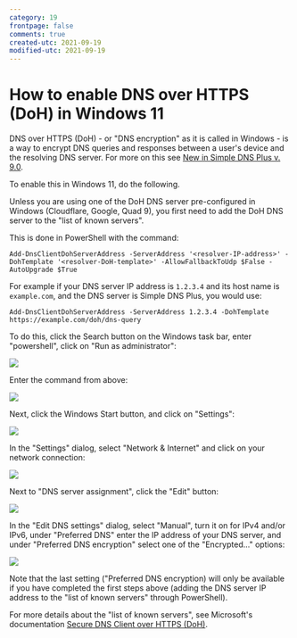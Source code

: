 ```yaml
---
category: 19
frontpage: false
comments: true
created-utc: 2021-09-19
modified-utc: 2021-09-19
---
```

# How to enable DNS over HTTPS (DoH) in Windows 11

DNS over HTTPS (DoH) - or "DNS encryption" as it is called in Windows - is a way to encrypt DNS queries and responses between a user's device and the resolving DNS server. For more on this see [New in Simple DNS Plus v. 9.0](/kb/194).

To enable this in Windows 11, do the following.

Unless you are using one of the DoH DNS server pre-configured in Windows (Cloudflare, Google, Quad 9), you first need to add the DoH DNS server to the "list of known servers".

This is done in PowerShell with the command:

    Add-DnsClientDohServerAddress -ServerAddress '<resolver-IP-address>' -DohTemplate '<resolver-DoH-template>' -AllowFallbackToUdp $False -AutoUpgrade $True

For example if your DNS server IP address is `1.2.3.4` and its host name is `example.com`, and the DNS server is Simple DNS Plus, you would use:

    Add-DnsClientDohServerAddress -ServerAddress 1.2.3.4 -DohTemplate https://example.com/doh/dns-query

To do this, click the Search button on the Windows task bar, enter "powershell", click on "Run as administrator":

![](img/199/win11-1.png)

Enter the command from above:

![](img/199/win11-2.png)

Next, click the Windows Start button, and click on "Settings":

![](img/199/win11-3.png)

In the "Settings" dialog, select "Network & Internet" and click on your network connection:

![](img/199/win11-4.png)

Next to "DNS server assignment", click the "Edit" button:

![](img/199/win11-5.png)

In the "Edit DNS settings" dialog, select "Manual", turn it on for IPv4 and/or IPv6, under "Preferred DNS"  enter the IP address of your DNS server, and under "Preferred DNS encryption" select one of the "Encrypted..." options:

![](img/199/win11-6.png)

Note that the last setting ("Preferred DNS encryption) will only be available if you have completed the first steps above (adding the DNS server IP address to the "list of known servers" through PowerShell).

For more details about the "list of known servers", see Microsoft's documentation [Secure DNS Client over HTTPS (DoH)](https://docs.microsoft.com/en-us/windows-server/networking/dns/doh-client-support).
